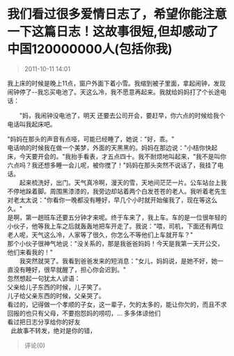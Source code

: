 # 我们看过很多爱情日志了，希望你能注意一下这篇日志！这故事很短,但却感动了中国120000000人(包括你我)
> 2011-10-11 14:01


我上床的时候是晚上11点，窗户外面下着小雪。我缩到被子里面，拿起闹钟，发现闹钟停了--我忘买电池了。天这么冷，我不愿意再起来。我就给妈妈打了个长途电话：  
  
　　"妈，我闹钟没电池了，明天 还要去公司开会，要赶早，你六点的时候给我个电话叫我起床吧。  
  
"妈妈在那头的声音有点哑，可能已经睡了，她说："好，乖。"　　  
电话响的时候我在做一个美梦，外面的天黑黑的。妈妈在那边说："小桔你快起床，今天要开会的。"我抬手看表，才五点四十。我不耐烦地叫起来，"我不是叫你六点吗？我还想多睡一会儿呢，被你搅了！"妈妈在那头突然不说话了，我挂了电话。  
　　起来梳洗好，出门。天气真冷啊，漫天的雪，天地间茫茫一片。公车站台上我不停地跺着脚。周围黑漆漆的，我旁边却站着两个白发苍苍的老人。我听着老先生对老太太说："你看你一晚都没有睡好，早几个小时就开始催我了，现在等这么久。"　　  
是啊，第一趟班车还要五分钟才来呢。终于车来了，我上车。车的是一位很年轻的小伙子，他等我上车之后就轰轰地把车开走了。我说："喂，司机，下面还有两位老人呢，天气这么冷，人家等了很久，你怎么不等他们上车就开车？"　　  
那个小伙子很神气地说："没关系的，那是我爸爸妈妈！今天是我第一天开公交，他们来看我的！"  
　　我突然就哭了。我看到爸爸发来的短消息："女儿，妈妈说，是她不好，她一直没有睡好，很早就醒了，担心你会迟到。"　　  
忽然想起一句犹太人谚语：　　  
父亲给儿子东西的时候，儿子笑了。　　  
儿子给父亲东西的时候，父亲哭了。  
看过的，记得做一个孝顺的子女，这一辈子，欠的太多的，能让你欠的，而且不求回报的也只有父母，不要抱怨妈的唠叨，… 多多体谅他们　　  
看过把日志分享给你的好友  
  此故事不转发，绝对是你的错，
> 评论(0)


